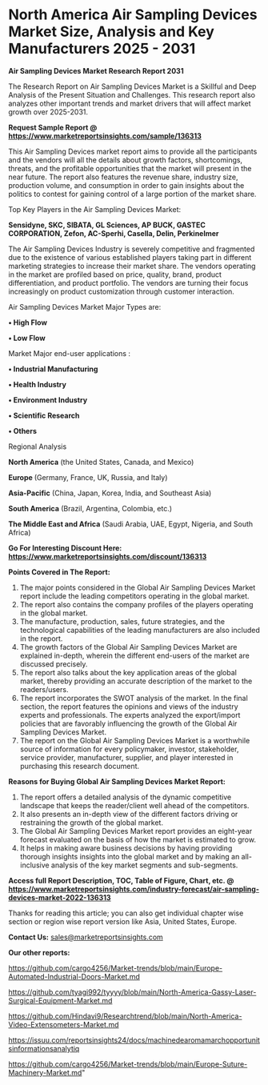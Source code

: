 # North America Air Sampling Devices Market Size, Analysis and Key Manufacturers 2025 - 2031

<strong>Air Sampling Devices Market Research Report 2031</strong>

The Research Report on Air Sampling Devices Market is a Skillful and Deep Analysis of the Present Situation and Challenges. This research report also analyzes other important trends and market drivers that will affect market growth over 2025-2031.

<strong>Request Sample Report @ <a href=https://www.marketreportsinsights.com/sample/136313>https://www.marketreportsinsights.com/sample/136313</a></strong>

This Air Sampling Devices market report aims to provide all the participants and the vendors will all the details about growth factors, shortcomings, threats, and the profitable opportunities that the market will present in the near future. The report also features the revenue share, industry size, production volume, and consumption in order to gain insights about the politics to contest for gaining control of a large portion of the market share.

Top Key Players in the Air Sampling Devices Market:

<strong>Sensidyne, SKC, SIBATA, GL Sciences, AP BUCK, GASTEC CORPORATION, Zefon, AC-Sperhi, Casella, Delin, Perkinelmer</strong>

The Air Sampling Devices Industry is severely competitive and fragmented due to the existence of various established players taking part in different marketing strategies to increase their market share. The vendors operating in the market are profiled based on price, quality, brand, product differentiation, and product portfolio. The vendors are turning their focus increasingly on product customization through customer interaction.

Air Sampling Devices Market Major Types are:

<strong>• High Flow

• Low Flow</strong>

Market Major end-user applications :

<strong>• Industrial Manufacturing

• Health Industry

• Environment Industry

• Scientific Research

• Others</strong>

Regional Analysis

</u><strong><b>North America</b></strong> (the United States, Canada, and Mexico)

<strong><b>Europe </b></strong>(Germany, France, UK, Russia, and Italy)

<strong><b>Asia-Pacific</b></strong> (China, Japan, Korea, India, and Southeast Asia)

<strong><b>South America</b></strong> (Brazil, Argentina, Colombia, etc.)

<strong><b>The Middle East and Africa</b></strong> (Saudi Arabia, UAE, Egypt, Nigeria, and South Africa)

<strong>Go For Interesting Discount Here: <a href=https://www.marketreportsinsights.com/discount/136313>https://www.marketreportsinsights.com/discount/136313</a></strong>

<strong>Points Covered in The Report:</strong>
<ol>
  <li>The major points considered in the Global Air Sampling Devices Market report include the leading competitors operating in the global market.</li>
  <li>The report also contains the company profiles of the players operating in the global market.</li>
  <li>The manufacture, production, sales, future strategies, and the technological capabilities of the leading manufacturers are also included in the report.</li>
  <li>The growth factors of the Global Air Sampling Devices Market are explained in-depth, wherein the different end-users of the market are discussed precisely.</li>
  <li>The report also talks about the key application areas of the global market, thereby providing an accurate description of the market to the readers/users.</li>
  <li>The report incorporates the SWOT analysis of the market. In the final section, the report features the opinions and views of the industry experts and professionals. The experts analyzed the export/import policies that are favorably influencing the growth of the Global Air Sampling Devices Market.</li>
  <li>The report on the Global Air Sampling Devices Market is a worthwhile source of information for every policymaker, investor, stakeholder, service provider, manufacturer, supplier, and player interested in purchasing this research document.</li>
</ol>
<strong>Reasons for Buying Global Air Sampling Devices Market Report:</strong>

<ol>
  <li>The report offers a detailed analysis of the dynamic competitive landscape that keeps the reader/client well ahead of the competitors.</li>
  <li>It also presents an in-depth view of the different factors driving or restraining the growth of the global market.</li>
  <li>The Global Air Sampling Devices Market report provides an eight-year forecast evaluated on the basis of how the market is estimated to grow.</li>
  <li>It helps in making aware business decisions by having providing thorough insights insights into the global market and by making an all-inclusive analysis of the key market segments and sub-segments.</li>
</ol>
<strong>Access full Report Description, TOC, Table of Figure, Chart, etc. @ <a href=https://www.marketreportsinsights.com/industry-forecast/air-sampling-devices-market-2022-136313>https://www.marketreportsinsights.com/industry-forecast/air-sampling-devices-market-2022-136313</a></strong>


Thanks for reading this article; you can also get individual chapter wise section or region wise report version like Asia, United States, Europe.

<strong>Contact Us:</strong>
sales@marketreportsinsights.com

<strong>Our other reports:</strong>

<a href=https://github.com/cargo4256/Market-trends/blob/main/Europe-Automated-Industrial-Doors-Market.md>https://github.com/cargo4256/Market-trends/blob/main/Europe-Automated-Industrial-Doors-Market.md</a>

<a href=https://github.com/tyagi992/tyyyy/blob/main/North-America-Gassy-Laser-Surgical-Equipment-Market.md>https://github.com/tyagi992/tyyyy/blob/main/North-America-Gassy-Laser-Surgical-Equipment-Market.md</a>

<a href=https://github.com/Hindavi9/Researchtrend/blob/main/North-America-Video-Extensometers-Market.md>https://github.com/Hindavi9/Researchtrend/blob/main/North-America-Video-Extensometers-Market.md</a>

<a href=https://issuu.com/reportsinsights24/docs/machinedearomamarchopportunitsinformationsanalytiq>https://issuu.com/reportsinsights24/docs/machinedearomamarchopportunitsinformationsanalytiq</a>

<a href=https://github.com/cargo4256/Market-trends/blob/main/Europe-Suture-Machinery-Market.md>https://github.com/cargo4256/Market-trends/blob/main/Europe-Suture-Machinery-Market.md</a>"
